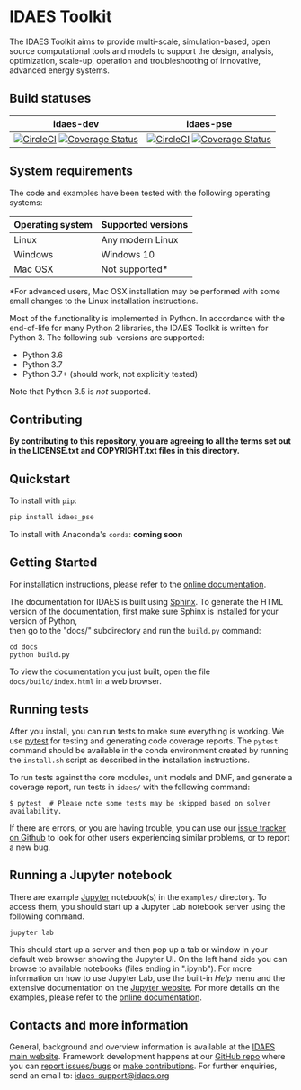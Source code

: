 # IDAES Toolkit

The IDAES Toolkit aims to provide multi-scale, simulation-based, open source
computational tools and models to support the design, analysis, optimization,
scale-up, operation and troubleshooting of innovative, advanced energy systems.

<!-- BEGIN Status badges -->
## Build statuses
| idaes-dev | idaes-pse |
|:---------:|:---------:|
| [![CircleCI](https://circleci.com/gh/IDAES/idaes-dev.svg?style=svg&circle-token=f01aa6337105a565ae7caa0e0eab66826bd8ea81)](https://circleci.com/gh/IDAES/idaes-dev) [![Coverage Status](https://coveralls.io/repos/github/IDAES/idaes-dev/badge.svg?t=PJNalC)](https://coveralls.io/github/IDAES/idaes-dev) |[![CircleCI](https://circleci.com/gh/IDAES/idaes-pse.svg?style=svg)](https://circleci.com/gh/IDAES/idaes-pse) [![Coverage Status](https://coveralls.io/repos/github/IDAES/idaes-pse/badge.svg?branch=master)](https://coveralls.io/github/IDAES/idaes-pse?branch=master)|
<!-- END Status badges -->

## System requirements

The code and examples have been tested with the following operating systems:

|Operating system|Supported versions  |
|----------------|--------------------|
| Linux          | Any modern Linux   |
| Windows        | Windows 10         |
| Mac OSX        | Not supported*     |

*For advanced users, Mac OSX installation may be performed with some small changes to the Linux installation instructions.

Most of the functionality is implemented in Python. In accordance with
the end-of-life for many Python 2 libraries, the IDAES Toolkit is written
for Python 3. The following sub-versions are supported:

* Python 3.6
* Python 3.7
* Python 3.7+ (should work, not explicitly tested)

Note that Python 3.5 is *not* supported.

## Contributing

**By contributing to this repository, you are agreeing to all the terms set out
in the LICENSE.txt and COPYRIGHT.txt files in this directory.**

## Quickstart

To install with `pip`:

```bash
pip install idaes_pse
```

To install with Anaconda's `conda`: **coming soon**

## Getting Started
For installation instructions, please refer to the [online documentation](https://idaes-pse.readthedocs.io/en/stable/).

The documentation for IDAES is built using [Sphinx](http://www.sphinx-doc.org/). To generate the HTML version of the documentation, first make sure Sphinx is installed for your version of Python,  
then go to the "docs/" subdirectory and run the `build.py` command:

```
cd docs
python build.py
```

To view the documentation you just built, open the file
`docs/build/index.html` in a web browser.


## Running tests

After you install, you can run tests to make sure everything is working. We use [pytest](https://pytest.org/) for testing and generating code coverage reports.  The `pytest` command should be available in the conda environment created by running the `install.sh` script as described in the installation instructions.

To run tests against the core modules, unit models and DMF, and generate a coverage report, run tests in `idaes/` with the following command:

```
$ pytest  # Please note some tests may be skipped based on solver availability. 
```

If there are errors, or you are having trouble, you can use our [issue tracker on Github](https://github.com/IDAES/idaes/issues) to look for other users experiencing similar problems, or to report a new bug.


## Running a Jupyter notebook

There are example [Jupyter](https://jupyter.org) notebook(s) in the `examples/` 
directory. To access them, you should start up a Jupyter Lab notebook server using the
following command.

```
jupyter lab
```

This should start up a server and then pop up a tab or window in your default 
web browser showing the Jupyter UI. On the left hand side you can browse to 
available notebooks (files ending in ".ipynb"). For more information on how to 
use Jupyter Lab, use the built-in *Help* menu and the extensive documentation 
on the [Jupyter website](https://jupyter.org).
For more details on the examples, please refer to the 
[online documentation](https://idaes-pse.readthedocs.io/en/latest/). 

## Contacts and more information

General, background and overview information is available at the [IDAES main website](https://www.idaes.org).
Framework development happens at our [GitHub repo](https://github.com/IDAES/idaes-pse) where you can [report issues/bugs](https://github.com/IDAES/idaes-pse/issues) or [make contributions](https://github.com/IDAES/idaes-pse/pulls).
For further enquiries, send an email to: <idaes-support@idaes.org>

